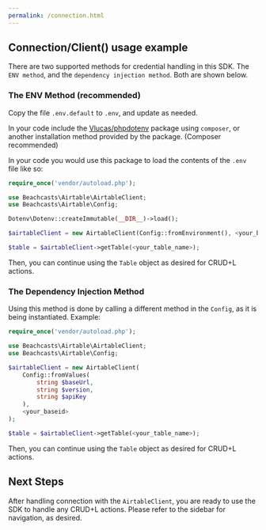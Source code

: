 ```yaml
---
permalink: /connection.html
---
```


## Connection/Client() usage example

There are two supported methods for credential handling in this SDK. The `ENV method`, and the `dependency injection method`. Both are shown below.

### The ENV Method (recommended)

Copy the file `.env.default` to `.env`, and update as needed.

In your code include the [Vlucas/phpdotenv](https://packagist.org/packages/vlucas/phpdotenv) package using `composer`, or another installation method provided by the package. (Composer recommended)

In your code you would use this package to load the contents of the `.env` file like so:

```php
require_once('vendor/autoload.php');

use Beachcasts\Airtable\AirtableClient;
use Beachcasts\Airtable\Config;

Dotenv\Dotenv::createImmutable(__DIR__)->load();

$airtableClient = new AirtableClient(Config::fromEnvironment(), <your_baseid>);

$table = $airtableClient->getTable(<your_table_name>);
```

Then, you can continue using the `Table` object as desired for CRUD+L actions.

### The Dependency Injection Method

Using this method is done by calling a different method in the `Config`, as it is being instantiated. Example:

```php
require_once('vendor/autoload.php');

use Beachcasts\Airtable\AirtableClient;
use Beachcasts\Airtable\Config;

$airtableClient = new AirtableClient(
    Config::fromValues(
        string $baseUrl,
        string $version,
        string $apiKey
    ),
    <your_baseid>
);

$table = $airtableClient->getTable(<your_table_name>);
```

Then, you can continue using the `Table` object as desired for CRUD+L actions.

## Next Steps

After handling connection with the `AirtableClient`, you are ready to use the SDK to handle any CRUD+L actions. Please refer to the sidebar for navigation, as desired.
